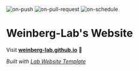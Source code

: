 
  ![on-push](../../actions/workflows/on-push.yaml/badge.svg)
  ![on-pull-request](../../actions/workflows/on-pull-request.yaml/badge.svg)
  ![on-schedule](../../actions/workflows/on-schedule.yaml/badge.svg)

  # Weinberg-Lab's Website

  Visit **[weinberg-lab.github.io](https://weinberg-lab.github.io)** 🚀

  _Built with [Lab Website Template](https://greene-lab.gitbook.io/lab-website-template-docs)_
